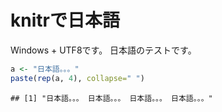 # knitrで日本語

Windows + UTF8です。
日本語のテストです。


```r
a <- "日本語。。。"
paste(rep(a, 4), collapse=" ")
```

```
## [1] "日本語。。。 日本語。。。 日本語。。。 日本語。。。"
```

